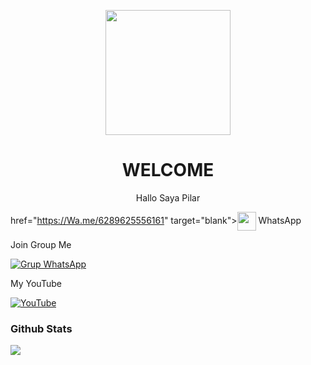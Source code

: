 <p align="center">
<img src="https://i.top4top.io/p_2132a2l5k0.gif" width="200" height="200"/>
</p>
<h1 align='center'>WELCOME</h1>
<p align='center'>Hallo Saya Pilar</p>
<p align='center'>
</p>
 
href="https://Wa.me/6289625556161" target="blank"><img align="center" src="https://storage.caliph71.xyz/img/whatsapp.svg" height="30" width="30" /></a> WhatsApp
</p>
Join Group Me

[![Grup WhatsApp](https://img.shields.io/badge/WhatsApp%20Group-25D366?style=for-the-badge&logo=whatsapp&logoColor=white)](https://chat.whatsapp.com/BveNAS2lKjlIRGzLov3wui)
</p>
My YouTube

[![YouTube](https://img.shields.io/badge/YouTube-Video-red)](http://bit.ly/3DyLnLr)
<h3 align="left">Github Stats</h3>
<p align="left">
<img src="https://github-readme-stats.vercel.app/api?username=Hamzz&bg_color=30,e96443,904e95&title_color=fff&text_color=fff&count_private=true&include_all_commits=true&icon_color=fff&hide_border=false&show_icons=falze" /></a>
